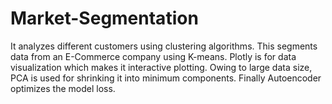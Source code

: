 # Market-Segmentation
It analyzes different customers using clustering algorithms.
This segments data from an E-Commerce company using K-means.
Plotly is for data visualization which makes it interactive plotting.
Owing to large data size, PCA is used for shrinking it into minimum components.
Finally Autoencoder optimizes the model loss.
